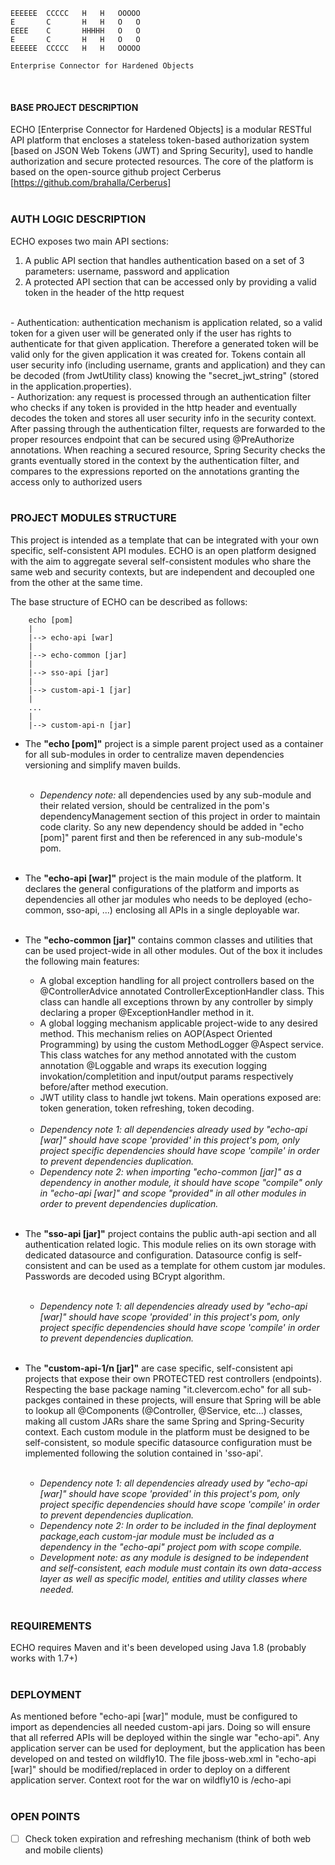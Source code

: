     EEEEEE  CCCCC   H   H   OOOOO
    E       C       H   H   O   O
    EEEE    C       HHHHH   O   O
    E       C       H   H   O   O
    EEEEEE  CCCCC   H   H   OOOOO

    Enterprise Connector for Hardened Objects
    
<br>

#### BASE PROJECT DESCRIPTION ##
ECHO [Enterprise Connector for Hardened Objects] is a modular RESTful API platform that encloses a stateless token-based authorization system [based on JSON Web Tokens (JWT) and Spring Security], used to handle authorization and secure protected resources.
The core of the platform is based on the open-source github project Cerberus [https://github.com/brahalla/Cerberus]
<br><br>

### AUTH LOGIC DESCRIPTION ###
ECHO exposes two main API sections:
1. A public API section that handles authentication based on a set of 3 parameters: username, password and application
2. A protected API section that can be accessed only by providing a valid token in the header of the http request

<br>
- Authentication: authentication mechanism is application related, so a valid token for a given user will be generated only if the user has rights to authenticate for that given application. Therefore a generated token will be valid only for the given application it was created for. Tokens contain all user security info (including username, grants and application) and they can be decoded (from JwtUtility class) knowing the "secret_jwt_string" (stored in the application.properties). <br>
- Authorization: any request is processed through an authentication filter who checks if any token is provided in the http header and eventually decodes the token and stores all user security info in the security context. After passing through the authentication filter, requests are forwarded to the proper resources endpoint that can be secured using @PreAuthorize annotations. When reaching a secured resource, Spring Security checks the grants eventually stored in the context by the authentication filter, and compares to the expressions reported on the annotations granting the access only to authorized users
<br><br>

### PROJECT MODULES STRUCTURE ###
This project is intended as a template that can be integrated with your own specific, self-consistent API modules. ECHO is an open platform designed with the aim to aggregate several self-consistent modules who share the same web and security contexts, but are independent and decoupled one from the other at the same time.

The base structure of ECHO can be described as follows:
		
		echo [pom]
		|
		|--> echo-api [war]
		|
		|--> echo-common [jar]
		|
		|--> sso-api [jar]
		|
		|--> custom-api-1 [jar]
		|
		...
		|
		|--> custom-api-n [jar]

- The **"echo [pom]"** project is a simple parent project used as a container for all sub-modules in order to centralize maven dependencies versioning and simplify maven builds. 
    <br><br>
    - *Dependency note:* all dependencies used by any sub-module and their related version, should be centralized in the pom's dependencyManagement section of this project in order to maintain code clarity. So any new dependency should be added in "echo [pom]" parent first and then be referenced in any sub-module's pom.
<br><br>

- The **"echo-api [war]"** project is the main module of the platform. It declares the general configurations of the platform and imports as dependencies all other jar modules who needs to be deployed (echo-common, sso-api, ...) enclosing all APIs in a single deployable war.
<br><br>

- The **"echo-common [jar]"** contains common classes and utilities that can be used project-wide in all other modules. Out of the box it includes the following main features:
    - A global exception handling for all project controllers based on the @ControllerAdvice annotated ControllerExceptionHandler class. This class can handle all exceptions thrown by any controller by simply declaring a proper @ExceptionHandler method in it.
    - A global logging mechanism applicable project-wide to any desired method. This mechanism relies on AOP(Aspect Oriented Programming) by using the custom MethodLogger @Aspect service. This class watches for any method annotated with the custom annotation @Loggable and wraps its execution logging invokation/completition and input/output params respectively before/after method execution.
    - JWT utility class to handle jwt tokens. Main operations exposed are: token generation, token refreshing, token decoding.
    <br><br>
    - *Dependency note 1: all dependencies already used by "echo-api [war]" should have scope 'provided' in this project's pom, only project specific dependencies should have scope 'compile' in order to prevent dependencies duplication.*
    - *Dependency note 2: when importing "echo-common [jar]" as a dependency in another module, it should have scope "compile" only in "echo-api [war]" and scope "provided" in all other modules in order to prevent dependencies duplication.*
<br><br>

- The **"sso-api [jar]"** project contains the public auth-api section and all authentication related logic. This module relies on its own storage with dedicated datasource and configuration. Datasource config is self-consistent and can be used as a template for othem custom jar modules. Passwords are decoded using BCrypt algorithm.
    <br><br>
    - *Dependency note 1: all dependencies already used by "echo-api [war]" should have scope 'provided' in this project's pom, only project specific dependencies should have scope 'compile' in order to prevent dependencies duplication.*
<br><br>

- The **"custom-api-1/n [jar]"** are case specific, self-consistent api projects that expose their own PROTECTED rest controllers (endpoints). 
Respecting the base package naming "it.clevercom.echo" for all sub-packges contained in these projects, will ensure that Spring will be able to lookup all @Components (@Controller, @Service, etc...) classes, making all custom JARs share the same Spring and Spring-Security context. Each custom module in the platform must be designed to be self-consistent, so module specific datasource configuration must be implemented following the solution contained in 'sso-api'.
    <br><br>
    - *Dependency note 1: all dependencies already used by "echo-api [war]" should have scope 'provided' in this project's pom, only project specific dependencies should have scope 'compile' in order to prevent dependencies duplication.*
    - *Dependency note 2: In order to be included in the final deployment package,each custom-jar module must be included as a dependency in the "echo-api" project pom with scope compile.*
    - *Development note: as any module is designed to be independent and self-consistent, each module must contain its own data-access layer as well as specific model, entities and utility classes where needed.*
<br><br>

### REQUIREMENTS ###
ECHO requires Maven and it's been developed using Java 1.8 (probably works with 1.7+)
<br><br>

### DEPLOYMENT ###
As mentioned before "echo-api [war]" module, must be configured to import as dependencies all needed custom-api jars. Doing so will ensure that all referred APIs will be deployed within the single war "echo-api". 
Any application server can be used for deployment, but the application has been developed on and tested on wildfly10. The file jboss-web.xml in "echo-api [war]" should be modified/replaced in order to deploy on a different application server. Context root for the war on wildfly10 is /echo-api
<br><br>

### OPEN POINTS ###
- [ ] Check token expiration and refreshing mechanism (think of both web and mobile clients)
<br><br>
